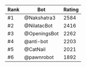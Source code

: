 Rank|Bot|Rating
---|---|---
#1|@Nakshatra3|2584
#2|@NilatacBot|2416
#3|@OpeningsBot|2262
#4|@anti-bot|2203
#5|@CatNail|2021
#6|@pawnrobot|1892
